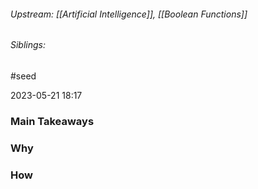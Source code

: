 
###### Upstream: [[Artificial Intelligence]], [[Boolean Functions]]
###### Siblings: 
#seed 

2023-05-21
18:17


### Main Takeaways

### Why

### How

